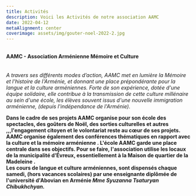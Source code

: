 ```yaml
---
title: Activités
description: Voici les Activités de notre association AAMC
date: 2022-04-12
metaAlignment: center
coverimage: assets/img/gouter-noel-2022-2.jpg
---
```

\
**AAMC - Association Arménienne Mémoire et Culture**\
\
\
*A travers ses différents modes d’action, AAMC met en lumière la Mémoire et l'histoire de l'Arménie, et donnant une place prépondérante pour la langue et la culture arméniennes. Forte de son expérience, dotée d'une équipe solidaire, elle contribue à la transmission de cette culture millénaire au sein d'une école, les élèves souvent issus d'une nouvelle immigration arménienne, (depuis l'indépendance de l'Arménie).*

**Dans le cadre de ses projets AAMC organise pour son école des spectacles, des goûters de Noël, des sorties culturelles et autres ,,,l'engagement citoyen et le volontariat reste au cœur de ses projets.****\
AAMC organise également des conférences thématiques en rapport avec la culture et la mémoire arménienne . L'école AAMC garde une place centrale dans ses objectifs. Pour se faire, l'association utilise les locaux de la municipalité d’Évreux, essentiellement à la Maison de quartier de la Madeleine .****\
Les cours de langue et culture arméniennes, sont dispensés chaque samedi, (hors vacances scolaires) par une enseignante diplômée de l'université d'Abovian en Arménie *Mme Syuzanna Tsaturyan Chibukhchyan.***